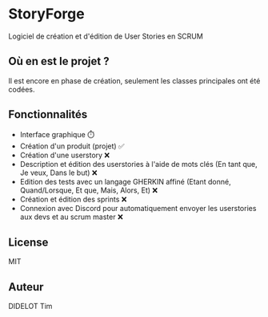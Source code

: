 # StoryForge
Logiciel de création et d'édition de User Stories en SCRUM

## Où en est le projet ?
Il est encore en phase de création, seulement les classes principales ont été codées.

## Fonctionnalités
- Interface graphique ⏱️
- Création d'un produit (projet) ✅
- Création d'une userstory ❌
- Description et édition des userstories à l'aide de mots clés (En tant que, Je veux, Dans le but) ❌ 
- Edition des tests avec un langage GHERKIN affiné (Etant donné, Quand/Lorsque, Et que, Mais, Alors, Et) ❌
- Création et édition des sprints ❌
- Connexion avec Discord pour automatiquement envoyer les userstories aux devs et au scrum master ❌ 

## License
MIT

## Auteur
DIDELOT Tim
